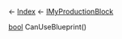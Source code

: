 ← [Index](Api-Index) ← [IMyProductionBlock](Sandbox.ModAPI.Ingame.IMyProductionBlock)

[bool](System.Boolean) CanUseBlueprint()